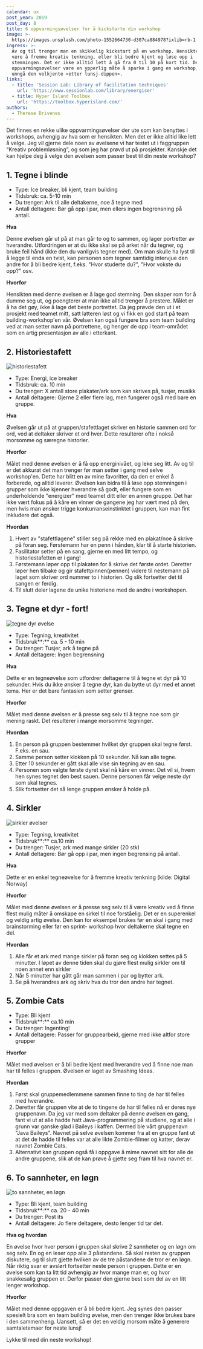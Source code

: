 ```yaml
---
calendar: ux
post_year: 2019
post_day: 8
title: 6 oppvarmingsøvelser for å kickstarte din workshop
image: >-
  https://images.unsplash.com/photo-1552664730-d307ca884978?ixlib=rb-1.2.1&ixid=eyJhcHBfaWQiOjEyMDd9&auto=format&fit=crop&w=1650&q=80
ingress: >-
  Av og til trenger man en skikkelig kickstart på en workshop. Hensikten kan
  være å fremme kreativ tenkning, eller bli bedre kjent og løse opp i
  stemningen. Det er ikke alltid lett å gå fra 0 til 10 på kort tid. Derfor kan
  oppvarmingsøvelser være en ypperlig måte å sparke i gang en workshop, eller
  unngå den velkjente «etter lunsj-dippen».
links:
  - title: 'Session Lab: Library of facilitation techniques'
    url: 'https://www.sessionlab.com/library/energiser'
  - title: Hyper Island Toolbox
    url: 'https://toolbox.hyperisland.com/'
authors:
  - Therese Drivenes
---
```

Det finnes en rekke ulike oppvarmingsøvelser der ute som kan benyttes i workshops, avhengig av hva som er hensikten. Men det er ikke alltid like lett å velge. Jeg vil gjerne dele noen av øvelsene vi har testet ut i faggruppen “Kreativ problemløsning”, og som jeg har prøvd ut på prosjekter. Kanskje det kan hjelpe deg å velge den øvelsen som passer best til din neste workshop?

## 1. Tegne i blinde

* Type: Ice breaker, bli kjent, team building
* Tidsbruk: ca. 5-10 min
* Du trenger: Ark til alle deltakerne, noe å tegne med
* Antall deltagere: Bør gå opp i par, men ellers ingen begrensning på antall. 

**Hva** 

Denne øvelsen går ut på at man går to og to sammen, og lager portretter av hverandre. Utfordringen er at du ikke skal se på arket når du tegner, og bruke feil hånd (ikke den du vanligvis tegner med). Om man skulle ha lyst til å legge til enda en tvist, kan personen som tegner samtidig intervjue den andre for å bli bedre kjent, f.eks. "Hvor studerte du?", "Hvor vokste du opp?" osv. 

**Hvorfor**

Hensikten med denne øvelsen er å lage god stemning. Den skaper rom for å dumme seg ut, og poengterer at man ikke alltid trenger å prestere. Målet er å ha det gøy, ikke å lage det beste portrettet. Da jeg prøvde den ut i et prosjekt med teamet mitt, satt latteren løst og vi fikk en god start på team building-workshop'en vår. Øvelsen kan også fungere bra som team building ved at man setter navn på portrettene, og henger de opp i team-området som en artig presentasjon av alle i etterkant.

## 2. Historiestafett

![historiestafett](https://i.ibb.co/bP326SZ/Historiestafett.jpg)

* Type: Energi, ice breaker
* Tidsbruk: ca. 10 min
* Du trenger: X antall store plakater/ark som kan skrives på, tusjer, musikk
* Antall deltagere: Gjerne 2 eller flere lag, men fungerer også med bare en gruppe.

**Hva** 

Øvelsen går ut på at gruppen/stafettlaget skriver en historie sammen ord for ord, ved at deltaker skriver et ord hver. Dette resulterer ofte i nokså morsomme og særegne historier.

**Hvorfor**

Målet med denne øvelsen er å få opp energinivået, og leke seg litt. Av og til er det akkurat det man trenger før man setter i gang med selve workshop'en. Dette har blitt en av mine favoritter, da den er enkel å forberede, og alltid leverer. Øvelsen kan bidra til å løse opp stemningen i grupper som ikke kjenner hverandre så godt, eller fungere som en underholdende "energizer" med teamet ditt eller en annen gruppe. Det har ikke vært fokus på å kåre en vinner de gangene jeg har vært med på den, men hvis man ønsker trigge konkurranseinstinktet i gruppen, kan man fint inkludere det også. 

**Hvordan**

1. Hvert av "stafettlagene" stiller seg på rekke med en plakat/noe å skrive på foran seg. Førstemann har en penn i hånden, klar til å starte historien.
2. Fasilitator setter på en sang, gjerne en med litt tempo, og historiestafetten er i gang!
3. Førstemann løper opp til plakaten for å skrive det første ordet. Deretter løper hen tilbake og gir stafettpinnen(pennen) videre til nestemann på laget som skriver ord nummer to i historien. Og slik fortsetter det til sangen er ferdig.
4. Til slutt deler lagene de unike historiene med de andre i workshopen. 

## **3. Tegne et dyr - fort!**

![tegne dyr øvelse](https://i.ibb.co/C9P7FBt/Dyr-oppvarming.jpg)

* Type: Tegning, kreativitet
* Tidsbruk**:** ca. 5 - 10 min
* Du trenger: Tusjer, ark å tegne på
* Antall deltagere: Ingen begrensning

**Hva**

Dette er en tegneøvelse som utfordrer deltagerne til å tegne et dyr på 10 sekunder. Hvis du ikke ønsker å tegne dyr, kan du bytte ut dyr med et annet tema. Her er det bare fantasien som setter grenser. 

**Hvorfor**

Målet med denne øvelsen er å presse seg selv til å tegne noe som gir mening raskt. Det resulterer i mange morsomme tegninger. 

**Hvordan**

1. En person på gruppen bestemmer hvilket dyr gruppen skal tegne først. F.eks. en sau.
2. Samme person setter klokken på 10 sekunder. Nå kan alle tegne. 
3. Etter 10 sekunder er gått skal alle vise sin tegning av en sau.
4. Personen som valgte første dyret skal nå kåre en vinner. Det vil si, hvem hen synes tegnet den best sauen. Denne personen får velge neste dyr som skal tegnes. 
5. Slik fortsetter det så lenge gruppen ønsker å holde på. 

## **4. Sirkler**

![sirkler øvelser](https://i.ibb.co/R3CtzWX/sirkel-IMG-2015.jpg)

* Type: Tegning, kreativitet
* Tidsbruk**:** ca.10 min
* Du trenger: Tusjer, ark med mange sirkler (20 stk)
* Antall deltagere: Bør gå opp i par, men ingen begrensing på antall. 

**Hva**

Dette er en enkel tegneøvelse for å fremme kreativ tenkning (kilde: Digital Norway)

**Hvorfor**

Målet med denne øvelsen er å presse seg selv til å være kreativ ved å finne flest mulig måter å omskape en sirkel til noe forståelig. Det er en superenkel og veldig artig øvelse. Den kan for eksempel brukes før en skal i gang med brainstorming eller før en sprint- workshop hvor deltakerne skal tegne en del. 

**Hvordan**

1. Alle får et ark med mange sirkler på foran seg og klokken settes på 5 minutter. I løpet av denne tiden skal du gjøre flest mulig sirkler om til noen annet enn sirkler
2. Når 5 minutter har gått går man sammen i par og bytter ark. 
3. Se på hverandres ark og skriv hva du tror den andre har tegnet. 

## 5. Zombie Cats

* Type: Bli kjent
* Tidsbruk**:** ca.10 min
* Du trenger: Ingenting! 
* Antall deltagere: Passer for gruppearbeid, gjerne med ikke altfor store grupper

**Hvorfor**

Målet med øvelsen er å bli bedre kjent med hverandre ved å finne noe man har til felles i gruppen. Øvelsen er laget av Smashing Ideas. 

**Hvordan**

1. Først skal gruppemedlemmene sammen finne to ting de har til felles med hverandre.
2. Deretter får gruppen vite at de to tingene de har til felles nå er deres nye gruppenavn. Da jeg var med som deltaker på denne øvelsen en gang, fant vi ut at alle hadde hatt Java-programmering på studiene, og at alle i grunn var ganske glad i Baileys i kaffen. Dermed ble vårt gruppenavn "Java Baileys". Navnet på selve øvelsen kommer fra at en gruppe fant ut at det de hadde til felles var at alle likte Zombie-filmer og katter, derav navnet Zombie Cats. 
3. Alternativt kan gruppen også få i oppgave å mime navnet sitt for alle de andre gruppene, slik at de kan prøve å gjette seg fram til hva navnet er. 

## 6. To sannheter, en løgn

![to sannheter, en løgn](https://i.ibb.co/QDxVC6t/IMG-2013.jpg)

* Type: Bli kjent, team building
* Tidsbruk**:**  ca. 20 - 40 min 
* Du trenger: Post its
* Antall deltagere: Jo flere deltagere, desto lenger tid tar det.

**Hva og hvordan**

En øvelse hvor hver person i gruppen skal skrive 2 sannheter og en løgn om seg selv. En og en leser opp alle 3 påstandene. Så skal resten av gruppen diskutere, og til slutt gjette hvilken av de tre påstandene de tror er en løgn. Når riktig svar er avslørt fortsetter neste person i gruppen. Dette er en øvelse som kan ta litt tid avhengig av hvor mange man er, og hvor snakkesalig gruppen er. Derfor passer den gjerne best som del av en litt lenger workshop.

**Hvorfor**

Målet med denne oppgaven er å bli bedre kjent. Jeg synes den passer spesielt bra som en team building øvelse, men den trenger ikke brukes bare i den sammenheng. Uansett, så er det en veldig morsom måte å generere samtaletemaer for neste lunsj!

Lykke til med din neste workshop!
